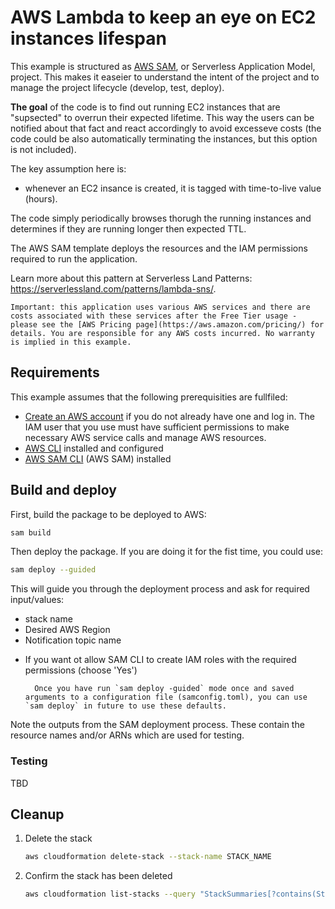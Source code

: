 # AWS Lambda to keep an eye on EC2 instances lifespan

This example is structured as [AWS SAM](https://docs.aws.amazon.com/serverless-application-model/latest/developerguide/what-is-sam.html), or Serverless Application Model, project.
This makes it easeier to understand the intent of the project and to manage the project lifecycle (develop, test, deploy).



**The goal** of the code is to find out running EC2 instances that are "supsected" to overrun their expected lifetime. This way the users can be notified about that fact and react accordingly to avoid excesseve costs (the code could be also automatically terminating the instances, but this option is not included).

The key assumption here is: 
- whenever an EC2 insance is created, it is tagged with time-to-live value (hours).

The code simply periodically browses thorugh the running instances and determines if they are running longer then expected TTL.



The AWS SAM template deploys the resources and the IAM permissions required to run the application.

Learn more about this pattern at Serverless Land Patterns: https://serverlessland.com/patterns/lambda-sns/.

    Important: this application uses various AWS services and there are costs associated with these services after the Free Tier usage - please see the [AWS Pricing page](https://aws.amazon.com/pricing/) for details. You are responsible for any AWS costs incurred. No warranty is implied in this example.

## Requirements

This example assumes that the following prerequisities are fullfiled:
* [Create an AWS account](https://portal.aws.amazon.com/gp/aws/developer/registration/index.html) if you do not already have one and log in. The IAM user that you use must have sufficient permissions to make necessary AWS service calls and manage AWS resources.
* [AWS CLI](https://docs.aws.amazon.com/cli/latest/userguide/install-cliv2.html) installed and configured
* [AWS SAM CLI](https://docs.aws.amazon.com/serverless-application-model/latest/developerguide/serverless-sam-cli-install.html) (AWS SAM) installed


## Build and deploy

First, build the package to be deployed to AWS:
```bash
sam build
```

Then deploy the package. If you are doing it for the fist time, you could use:

```bash  
sam deploy --guided
```

This will guide you through the deployment process and ask for required input/values:
- stack name
- Desired AWS Region
- Notification topic name
* If you want ot allow SAM CLI to create IAM roles with the required permissions (choose 'Yes')

        Once you have run `sam deploy -guided` mode once and saved arguments to a configuration file (samconfig.toml), you can use `sam deploy` in future to use these defaults.


Note the outputs from the SAM deployment process. These contain the resource names and/or ARNs which are used for testing.


### Testing
TBD



## Cleanup
 
1. Delete the stack
    ```bash
    aws cloudformation delete-stack --stack-name STACK_NAME
    ```
1. Confirm the stack has been deleted
    ```bash
    aws cloudformation list-stacks --query "StackSummaries[?contains(StackName,'STACK_NAME')].StackStatus"
    ```
